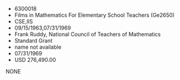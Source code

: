 * 6300018
* Films in Mathematics For Elementary School Teachers (Ge2650)
* CSE,IIS
* 09/15/1963,07/31/1969
* Frank Ruddy, National Council of Teachers of Mathematics
* Standard Grant
*   name not available
* 07/31/1969
* USD 276,490.00

NONE
